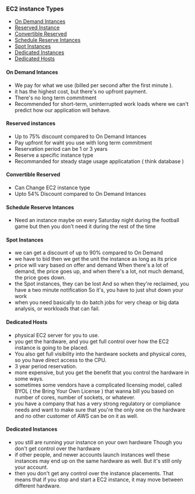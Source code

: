 ### EC2 instance Types
- [On Demand Intances](#on-demand-instances)
- [Reserved Instance](#reserved-instance)
- [Convertible Reserved](convertible-reserved)
- [Schedule Reserve Intances](schedule-reserve-intances)
- [Spot Instances](spot-instances)
- [Dedicated Instances](dedicated-instances)
- [Dedicated Hosts](dedicated-Hosts)


#### On Demand Intances
- We pay for what we use (billed per second after the first minute ).
- it has the highest cost, but there's no upfront payment.
- There's no long term commitment
- Recommended for short-term, uninterrupted work loads where we can't predict how our application will behave.

#### Reserved instances
- Up to 75% discount compared to On Demand Intances
- Pay upfront for waht you use with long term commitment
- Reservation period can be 1 or 3 years
- Reserve a specific instance type
- Recommanded for steady stage usage applicatation ( think database )

#### Convertible Reserved
- Can Change EC2 instance type
- Upto 54% Discount compared to On Demand Intances

#### Schedule Reserve Intances
- Need an instance maybe on every Saturday night during the football game but then you don't need it during the rest of the time

#### Spot Instances
- we can get a discount of up to 90% compared to On Demand
- we have to bid then we get the unit the instance as long as its price
- price will vary based on offer and demand When there's a lot of demand, the price goes up, and when there's a lot, not much demand, the price goes down.
- the Spot instances, they can be lost And so when they're reclaimed, you have a two minute notification So it's, you have to just shut down your work
- when you need basically to do batch jobs for very cheap or big data analysis, or workloads that can fail.

#### Dedicated Hosts
- physical EC2 server for you to use.
- you get the hardware, and you get full control over how the EC2 instance is going to be placed.
- You also get full visibility into the hardware sockets and physical cores, so you have direct access to the CPU.
- 3 year period reservation.
- more expensive, but you get the benefit that you control the hardware in some ways.
- sometimes some vendors have a complicated licensing model, called BYOL ( the Bring Your Own License ) that wanna bill you based on number of cores, number of sockets, or whatever.
- you have a company that has a very strong regulatory or compliance needs and want to make sure that you're the only one on the hardware and no other customer of AWS can be on it as well. 

#### Dedicated Instances
- you still are running your instance on your own hardware Though you don't get control over the hardware
- if other people, and newer accounts launch instances well these instances may end up on the same hardware as well. But it's still only your account.
- then you don't get any control over the instance placements. That means that if you stop and start a EC2 instance, it may move between different hardware.